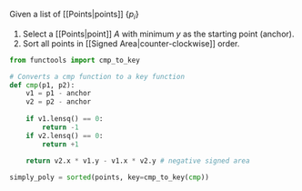 Given a list of [[Points|points]] $\{ p_{i} \}$
1. Select a [[Points|point]] $A$ with minimum $y$ as the starting point (anchor).
2. Sort all points in [[Signed Area|counter-clockwise]] order.

```python
from functools import cmp_to_key

# Converts a cmp function to a key function
def cmp(p1, p2):
	v1 = p1 - anchor
	v2 = p2 - anchor
	
	if v1.lensq() == 0:
		return -1
	if v2.lensq() == 0:
		return +1
		
	return v2.x * v1.y - v1.x * v2.y # negative signed area

simply_poly = sorted(points, key=cmp_to_key(cmp))
```